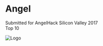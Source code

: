 # Angel

Submitted for AngelHack Silicon Valley 2017</br>
Top 10

![Logo](https://i.imgur.com/5vuF226.jpg)
